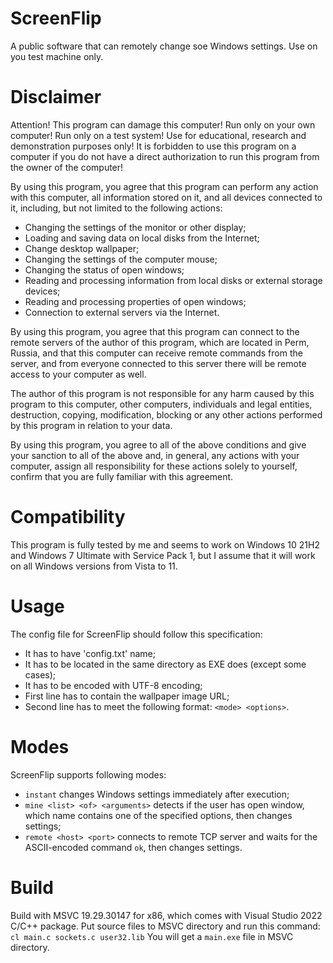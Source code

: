 # ScreenFlip

A public software that can remotely change soe Windows settings. Use on you test machine only.

# Disclaimer

Attention! This program can damage this computer! Run only on your own computer! Run only on a test system! Use for educational, research and demonstration purposes only! It is forbidden to use this program on a computer if you do not have a direct authorization to run this program from the owner of the computer!

By using this program, you agree that this program can perform any action with this computer, all information stored on it, and all devices connected to it, including, but not limited to the following actions:
- Changing the settings of the monitor or other display;
- Loading and saving data on local disks from the Internet;
- Change desktop wallpaper;
- Changing the settings of the computer mouse;
- Changing the status of open windows;
- Reading and processing information from local disks or external storage devices;
- Reading and processing properties of open windows;
- Connection to external servers via the Internet.

By using this program, you agree that this program can connect to the remote servers of the author of this program, which are located in Perm, Russia, and that this computer can receive remote commands from the server, and from everyone connected to this server there will be remote access to your computer as well.

The author of this program is not responsible for any harm caused by this program to this computer, other computers, individuals and legal entities, destruction, copying, modification, blocking or any other actions performed by this program in relation to your data.

By using this program, you agree to all of the above conditions and give your sanction to all of the above and, in general, any actions with your computer, assign all responsibility for these actions solely to yourself, confirm that you are fully familiar with this agreement.

# Compatibility

This program is fully tested by me and seems to work on Windows 10 21H2 and Windows 7 Ultimate with Service Pack 1, but I assume that it will work on all Windows versions from Vista to 11.

# Usage

The config file for ScreenFlip should follow this specification:
- It has to have 'config.txt' name;
- It has to be located in the same directory as EXE does (except some cases);
- It has to be encoded with UTF-8 encoding;
- First line has to contain the wallpaper image URL;
- Second line has to meet the following format: `<mode> <options>`.
 
# Modes
 
ScreenFlip supports following modes:
- `instant` changes Windows settings immediately after execution;
- `mine <list> <of> <arguments>` detects if the user has open window, which name contains one of the specified options, then changes settings;
- `remote <host> <port>` connects to remote TCP server and waits for the ASCII-encoded command `ok`, then changes settings.
  
# Build
  
Build with MSVC 19.29.30147 for x86, which comes with Visual Studio 2022 C/C++ package.
Put source files to MSVC directory and run this command:
`cl main.c sockets.c user32.lib`
You will get a `main.exe` file in MSVC directory.
